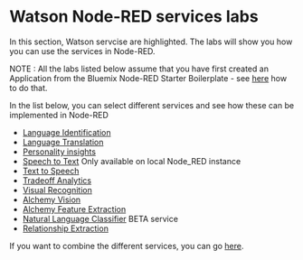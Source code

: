 # Watson Node-RED services labs

In this section, Watson servcise are highlighted. The labs will show you how you can use the services in Node-RED.

NOTE : All the labs listed below assume that you have first created an Application from the Bluemix Node-RED Starter Boilerplate - see [here](../introduction_to_node_red/README.md) how to do that.

In the list below, you can select different services and see how these can be implemented in Node-RED

- [Language Identification](language_identification/README.md)
- [Language Translation](language_translation/README.md)
- [Personality insights](personality_insights/READMEs.md)
- [Speech to Text](speech_to_text/README.md) Only available on local Node_RED instance
- [Text to Speech](README.md)
- [Tradeoff Analytics](README.md)
- [Visual Recognition](README.md)
- [Alchemy Vision](README.md)
- [Alchemy Feature Extraction](README.md)
- [Natural Language Classifier](README.md) BETA service
- [Relationship Extraction](README.md)

If you want to combine the different services, you can go [here](../advanced_examples/README.md).



